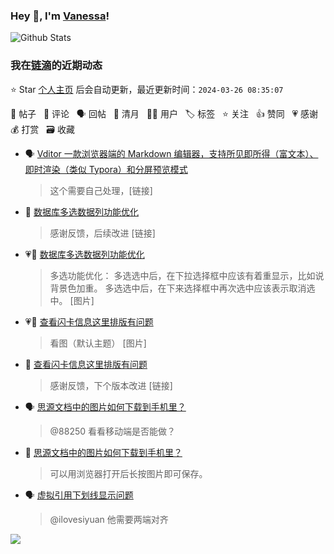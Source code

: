 ### Hey 👋, I'm [Vanessa](http://vanessa.b3log.org/)!

![Github Stats](https://github-readme-stats.vercel.app/api?username=Vanessa219&show_icons=true)

<!--events start -->

### 我在[链滴](https://ld246.com)的近期动态

⭐️ Star [个人主页](https://github.com/Vanessa219/Vanessa219) 后会自动更新，最近更新时间：`2024-03-26 08:35:07`

📝 帖子 &nbsp; 💬 评论 &nbsp; 🗣 回帖 &nbsp; 🌙 清月 &nbsp; 👨‍💻 用户 &nbsp; 🏷️ 标签 &nbsp; ⭐️ 关注 &nbsp; 👍 赞同 &nbsp; 💗 感谢 &nbsp; 💰 打赏 &nbsp; 🗃 收藏

* 🗣 [Vditor 一款浏览器端的 Markdown 编辑器，支持所见即所得（富文本）、即时渲染（类似 Typora）和分屏预览模式](https://ld246.com/article/1549638745630/comment/1711358606709#comments)

  > 这个需要自己处理，[链接]
* 💬 [数据库多选数据列功能优化](https://ld246.com/article/1711355591687/comment/1711368229082#comments)

  > 感谢反馈，后续改进 [链接]
* 💗📝 [数据库多选数据列功能优化](https://ld246.com/article/1711355591687)

  > 多选功能优化： 多选选中后，在下拉选择框中应该有着重显示，比如说背景色加重。 多选选中后，在下来选择框中再次选中应该表示取消选中。 [图片]
* 💗📝 [查看闪卡信息这里排版有问题](https://ld246.com/article/1711347120799)

  > 看图（默认主题） [图片]
* 💬 [查看闪卡信息这里排版有问题](https://ld246.com/article/1711347120799/comment/1711359206253#comments)

  > 感谢反馈，下个版本改进 [链接]
* 🗣 [思源文档中的图片如何下载到手机里？](https://ld246.com/article/1711264324389/comment/1711345410801#comments)

  > @88250 看看移动端是否能做？
* 💬 [思源文档中的图片如何下载到手机里？](https://ld246.com/article/1711264324389/comment/1711336697732#comments)

  > 可以用浏览器打开后长按图片即可保存。
* 🗣 [虚拟引用下划线显示问题](https://ld246.com/article/1711191693443/comment/1711333696499#comments)

  > @ilovesiyuan 他需要两端对齐


<!--events end -->

<a title="Hits" target="_blank" href="https://github.com/Vanessa219/Vanessa219"><img src="https://hits.b3log.org/Vanessa219/Vanessa219.svg"></a>
